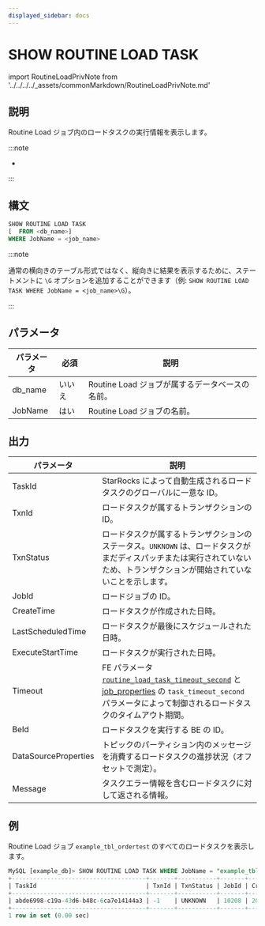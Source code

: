 ```yaml
---
displayed_sidebar: docs
---
```


# SHOW ROUTINE LOAD TASK

import RoutineLoadPrivNote from '../../../../_assets/commonMarkdown/RoutineLoadPrivNote.md'

## 説明

Routine Load ジョブ内のロードタスクの実行情報を表示します。

:::note

- <RoutineLoadPrivNote />

:::

## 構文

```SQL
SHOW ROUTINE LOAD TASK
[  FROM <db_name>]
WHERE JobName = <job_name>
```

:::note

通常の横向きのテーブル形式ではなく、縦向きに結果を表示するために、ステートメントに `\G` オプションを追加することができます（例: `SHOW ROUTINE LOAD TASK WHERE JobName = <job_name>\G`）。

:::

## パラメータ

| **パラメータ** | **必須** | **説明**                                             |
| ------------- | ------------ | ----------------------------------------------------------- |
| db_name       | いいえ           | Routine Load ジョブが属するデータベースの名前。 |
| JobName       | はい          | Routine Load ジョブの名前。                               |

## 出力

| **パラメータ**        | **説明**                                              |
| -------------------- | ------------------------------------------------------------ |
| TaskId               | StarRocks によって自動生成されるロードタスクのグローバルに一意な ID。 |
| TxnId                | ロードタスクが属するトランザクションの ID。        |
| TxnStatus            | ロードタスクが属するトランザクションのステータス。`UNKNOWN` は、ロードタスクがまだディスパッチまたは実行されていないため、トランザクションが開始されていないことを示します。 |
| JobId                | ロードジョブの ID。                                          |
| CreateTime           | ロードタスクが作成された日時。            |
| LastScheduledTime    | ロードタスクが最後にスケジュールされた日時。     |
| ExecuteStartTime     | ロードタスクが実行された日時。           |
| Timeout              | FE パラメータ [`routine_load_task_timeout_second`](../../../../administration/management/FE_configuration.md#routine_load_task_timeout_second) と [job_properties](./CREATE_ROUTINE_LOAD.md) の `task_timeout_second` パラメータによって制御されるロードタスクのタイムアウト期間。 |
| BeId                 | ロードタスクを実行する BE の ID。                    |
| DataSourceProperties | トピックのパーティション内のメッセージを消費するロードタスクの進捗状況（オフセットで測定）。 |
| Message              | タスクエラー情報を含むロードタスクに対して返される情報。 |

## 例

Routine Load ジョブ `example_tbl_ordertest` のすべてのロードタスクを表示します。

```SQL
MySQL [example_db]> SHOW ROUTINE LOAD TASK WHERE JobName = "example_tbl_ordertest";  
+--------------------------------------+-------+-----------+-------+---------------------+---------------------+------------------+---------+------+------------------------------------+-----------------------------------------------------------------------------+
| TaskId                               | TxnId | TxnStatus | JobId | CreateTime          | LastScheduledTime   | ExecuteStartTime | Timeout | BeId | DataSourceProperties               | Message                                                                     |
+--------------------------------------+-------+-----------+-------+---------------------+---------------------+------------------+---------+------+------------------------------------+-----------------------------------------------------------------------------+
| abde6998-c19a-43d6-b48c-6ca7e14144a3 | -1    | UNKNOWN   | 10208 | 2023-12-22 12:46:10 | 2023-12-22 12:47:00 | NULL             | 60      | -1   | Progress:{"0":6},LatestOffset:null | there is no new data in kafka/pulsar, wait for 10 seconds to schedule again |
+--------------------------------------+-------+-----------+-------+---------------------+---------------------+------------------+---------+------+------------------------------------+-----------------------------------------------------------------------------+
1 row in set (0.00 sec)
```